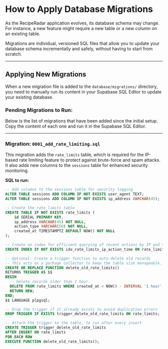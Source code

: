 
# How to Apply Database Migrations

As the RecipeRadar application evolves, its database schema may change. For instance, a new feature might require a new table or a new column on an existing table.

Migrations are individual, versioned SQL files that allow you to update your database schema incrementally and safely, without having to start from scratch.

---

## Applying New Migrations

When a new migration file is added to the `database/migrations/` directory, you need to manually run its content in your Supabase SQL Editor to update your existing database.

### Pending Migrations to Run:

Below is the list of migrations that have been added since the initial setup. Copy the content of each one and run it in the Supabase SQL Editor.

---

### Migration: `0001_add_rate_limiting.sql`

This migration adds the `rate_limits` table, which is required for the IP-based rate limiting feature to protect against brute-force and spam attacks. It also adds new columns to the `sessions` table for enhanced security monitoring.

**SQL to run:**

```sql
-- Add columns to the sessions table for security logging
ALTER TABLE sessions ADD COLUMN IF NOT EXISTS user_agent TEXT;
ALTER TABLE sessions ADD COLUMN IF NOT EXISTS ip_address VARCHAR(45);

-- Create the rate_limits table
CREATE TABLE IF NOT EXISTS rate_limits (
    id SERIAL PRIMARY KEY,
    ip_address VARCHAR(45) NOT NULL,
    action_type VARCHAR(50) NOT NULL,
    created_at TIMESTAMPTZ DEFAULT NOW() NOT NULL
);

-- Create an index for efficient querying of recent actions by IP and type
CREATE INDEX IF NOT EXISTS idx_rate_limits_ip_action_time ON rate_limits (ip_address, action_type, created_at);

-- Optional: Create a trigger function to auto-delete old records
-- This acts as a garbage collector to keep the table size manageable.
CREATE OR REPLACE FUNCTION delete_old_rate_limits()
RETURNS TRIGGER AS $$
BEGIN
  -- Delete records older than 1 hour
  DELETE FROM rate_limits WHERE created_at < NOW() - INTERVAL '1 hour';
  RETURN NEW;
END;
$$ LANGUAGE plpgsql;

-- Drop the trigger if it already exists to avoid duplication errors
DROP TRIGGER IF EXISTS trigger_delete_old_rate_limits ON rate_limits;

-- Attach the trigger to the table, to run after every insert
CREATE TRIGGER trigger_delete_old_rate_limits
AFTER INSERT ON rate_limits
FOR EACH ROW
EXECUTE FUNCTION delete_old_rate_limits();

```

